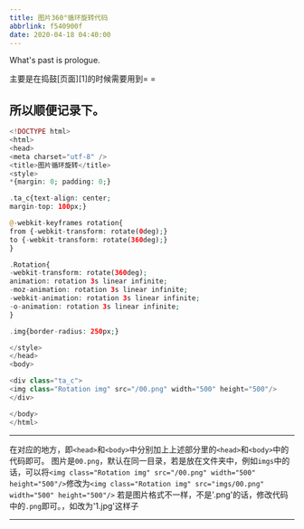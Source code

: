 ```yaml
---
title: 图片360°循环旋转代码
abbrlink: f540900f
date: 2020-04-18 04:40:00
---
```

What's past is prologue.

<!--more-->主要是在捣鼓[页面][1]的时候需要用到= =

所以顺便记录下。
----------


```php
<!DOCTYPE html>
<html>
<head>
<meta charset="utf-8" />
<title>图片循环旋转</title>
<style>
*{margin: 0; padding: 0;}

.ta_c{text-align: center;
margin-top: 100px;}

@-webkit-keyframes rotation{
from {-webkit-transform: rotate(0deg);}
to {-webkit-transform: rotate(360deg);}
}

.Rotation{
-webkit-transform: rotate(360deg);
animation: rotation 3s linear infinite;
-moz-animation: rotation 3s linear infinite;
-webkit-animation: rotation 3s linear infinite;
-o-animation: rotation 3s linear infinite;
}

.img{border-radius: 250px;}

</style>
</head>
<body>

<div class="ta_c">
<img class="Rotation img" src="/00.png" width="500" height="500"/>
</div>

</body>
</html>
```


----------
在对应的地方，即`<head>`和`<body>`中分别加上上述部分里的`<head>`和`<body>`中的代码即可。
图片是`00.png`，默认在同一目录，若是放在文件夹中，例如`imgs`中的话，可以将`<img class="Rotation img" src="/00.png" width="500" height="500"/>`修改为`<img class="Rotation img" src="imgs/00.png" width="500" height="500"/>`
若是图片格式不一样，不是'.png'的话，修改代码中的`.png`即可。，如改为'1.jpg'这样子


----------


[1]: http://gagagagagagaga.ga/